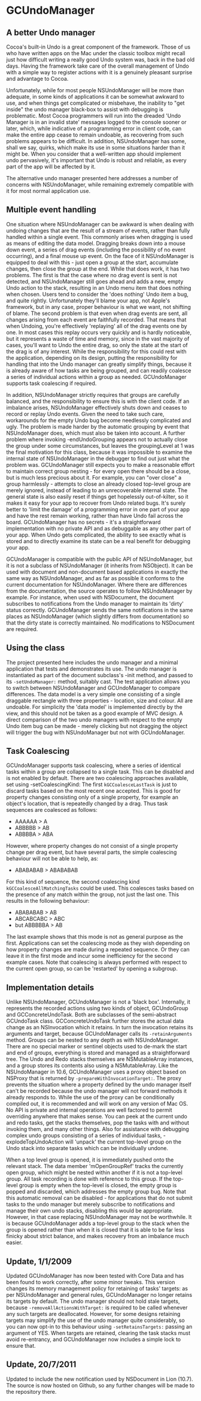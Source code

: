 GCUndoManager
=============

## A better Undo manager

Cocoa's built-in Undo is a great component of the framework. Those of us
who have written apps on the Mac under the classic toolbox might recall
just how difficult writing a really good Undo system was, back in the
bad old days. Having the framework take care of the overall management
of Undo with a simple way to register actions with it is a genuinely
pleasant surprise and advantage to Cocoa.

Unfortunately, while for most people NSUndoManager will be more than
adequate, in some kinds of applications it can be somewhat awkward to
use, and when things get complicated or misbehave, the inability to "get
inside" the undo manager black-box to assist with debugging is
problematic. Most Cocoa programmers will run into the dreaded 'Undo
Manager is in an invalid state' messages logged to the console sooner or
later, which, while indicative of a programming error in client code,
can make the entire app cease to remain undoable, as recovering from
such problems appears to be difficult. In addition, NSUndoManager has
some, shall we say, quirks, which make its use in some situations harder
than it might be. When you consider that a well-written app should
implement undo pervasively, it's important that Undo is robust and
reliable, as every part of the app will be affected by it.

The alternative undo manager presented here addresses a number of
concerns with NSUndoManager, while remaining extremely compatible with
it for most normal application use.

## Multiple event handling

One situation where NSUndoManager can be awkward is when dealing with
undoing changes that are the result of a stream of events, rather than
fully handled within a single event. This commonly arises when dragging
is used as means of editing the data model. Dragging breaks down into a
mouse down event, a series of drag events (including the possibility of
no event occurring), and a final mouse up event. On the face of it
NSUndoManager is equipped to deal with this - just open a group at the
start, accumulate changes, then close the group at the end. While that
does work, it has two problems. The first is that the case where no drag
event is sent is not detected, and NSUndoManager still goes ahead and
adds a new, empty Undo action to the stack, resulting in an Undo menu
item that does nothing when chosen. Users tend to consider the 'does
nothing' Undo item a bug, and quite rightly. Unfortunately they'll blame
your app, not Apple's framework, but in any case, proper behaviour is
what we want, not shifting of blame. The second problem is that even
when drag events are sent, all changes arising from each event are
faithfully recorded. That means that when Undoing, you're effectively
'replaying' all of the drag events one by one. In most cases this replay
occurs very quickly and is hardly noticeable, but it represents a waste
of time and memory, since in the vast majority of cases, you'll want to
Undo the entire drag, so only the state at the start of the drag is of
any interest. While the responsibility for this could rest with the
application, depending on its design, putting the responsibility for
handling that into the Undo manager can greatly simplify things, because
it is already aware of how tasks are being grouped, and can readily
coalesce a series of individual actions within a group as needed.
GCUndoManager supports task coalescing if required.

In addition, NSUndoManager strictly requires that groups are carefully
balanced, and the responsibility to ensure this is with the client code.
If an imbalance arises, NSUndoManager effectively shuts down and ceases
to record or replay Undo events. Given the need to take such care,
workarounds for the empty Undo bug become needlessly complicated and
ugly. The problem is made harder by the automatic grouping by event that
NSUndoManager does, which must also be taken into account. A further
problem where invoking -endUndoGrouping appears not to actually close
the group under some circumstances, but leaves the groupingLevel at 1
was the final motivation for this class, because it was impossible to
examine the internal state of NSUndoManager in the debugger to find out
just what the problem was. GCUndoManager still expects you to make a
reasonable effort to maintain correct group nesting - for every open
there should be a close, but is much less precious about it. For
example, you can "over close" a group harmlessly - attempts to close an
already closed top-level group are merely ignored, instead of leading to
an unrecoverable internal state. The general state is also easily reset
if things get hopelessly out-of-kilter, so it makes it easy for your app
to recover from Undo related bugs. It's surely better to 'limit the
damage' of a programming error in one part of your app and have the rest
remain working, rather than have Undo fail across the board.
GCUndoManager has no secrets - it's a straightforward implementation
with no private API and as debuggable as any other part of your app.
When Undo gets complicated, the ability to see exactly what is stored
and to directly examine its state can be a real benefit for debugging
your app.

GCUndoManager is compatible with the public API of NSUndoManager, but it
is not a subclass of NSUndoManager (it inherits from NSObject). It can
be used with document and non-document based applications in exactly the
same way as NSUndoManager, and as far as possible it conforms to the
current documentation for NSUndoManager. Where there are differences
from the documentation, the source operates to follow NSUndoManager by
example. For instance, when used with NSDocument, the document
subscribes to notifications from the Undo manager to maintain its
'dirty' status correctly. GCUndoManager sends the same notifications in
the same places as NSUndoManager (which slightly differs from
documentation) so that the dirty state is correctly maintained. No
modifications to NSDocument are required.

## Using the class

The project presented here includes the undo manager and a minimal
application that tests and demonstrates its use. The undo manager is
instantiated as part of the document subclass's -init method, and passed
to its `-setUndoManager:` method, suitably cast. The test application
allows you to switch between NSUndoManager and GCUndoManager to compare
differences. The data model is a very simple one consisting of a single
draggable rectangle with three properties - location, size and colour.
All are undoable. For simplicity the 'data model' is implemented
directly by the view, and this should not be taken as a good example of
MVC design. A direct comparison of the two undo managers with respect to
the empty Undo item bug can be made - merely clicking but not dragging
the object will trigger the bug with NSUndoManager but not with
GCUndoManager.

## Task Coalescing

GCUndoManager supports task coalescing, where a series of identical
tasks within a group are collapsed to a single task. This can be
disabled and is not enabled by default. There are two coalescing
approaches available, set using -setCoalescingKind: The first
`kGCCoalesceLastTask` is just to discard tasks based on the most recent
one accepted. This is good for property changes consisting only of a
single property, for example an object's location, that is repeatedly
changed by a drag. Thus task sequences are coalesced as follows:

-   AAAAAA \> A
-   ABBBBB \> AB
-   ABBBBA \> ABA

However, where property changes do not consist of a single property
change per drag event, but have several parts, the simple coalescing
behaviour will not be able to help, as:

-   ABABABAB \> ABABABAB

For this kind of sequence, the second coalescing kind
`kGCCoalesceAllMatchingTasks` could be used. This coalesces tasks based on
the presence of any match within the group, not just the last one. This
results in the following behaviour:

-   ABABABAB \> AB
-   ABCABCABC \> ABC
-   but ABBBBBA \> AB

The last example shows that this mode is not as general purpose as the
first. Applications can set the coalescing mode as they wish depending
on how property changes are made during a repeated sequence. Or they can
leave it in the first mode and incur some inefficiency for the second
example cases. Note that coalescing is always performed with respect to
the current open group, so can be 'restarted' by opening a subgroup.

## Implementation details

Unlike NSUndoManager, GCUndoManager is not a 'black box'. Internally, it
represents the recorded actions using two kinds of object, GCUndoGroup
and GCConcreteUndoTask. Both are subclasses of the semi-abstract
GCUndoTask class. GCConcreteUndoTask further stores the actual data
change as an NSInvocation which it retains. In turn the invocation
retains its arguments and target, because GCUndoManager calls its 
`-retainArguments` method. Groups can be nested to any depth as
with NSUndoManager. There are no special marker or sentinel objects used
to de-mark the start and end of groups, everything is stored and managed
as a straightforward tree. The Undo and Redo stacks themselves are
NSMutableArray instances, and a group stores its contents also using a
NSMutableArray. Like the NSUndoManager in 10.6, GCUndoManager uses a
proxy object based on NSProxy that is returned by
`-prepareWithInvocationTarget:`. The proxy prevents the situation where a
property defined by the undo manager itself can't be recorded because
the undo manager will not forward methods it already responds to. While
the use of the proxy can be conditionally compiled out, it is
recommended and will work on any version of Mac OS. No API is private
and internal operations are well factored to permit overriding anywhere
that makes sense. You can peek at the current undo and redo tasks, get
the stacks themselves, pop the tasks with and without invoking them, and
many other things. Also for assistance with debugging complex undo
groups consisting of a series of individual tasks, -explodeTopUndoAction
will 'unpack' the current top-level group on the Undo stack into
separate tasks which can be individually undone.

When a top level group is opened, it is immediately pushed onto the
relevant stack. The data member 'mOpenGroupRef' tracks the currently
open group, which might be nested within another if it is not a
top-level group. All task recording is done with reference to this
group. If the top-level group is empty when the top-level is closed, the
empty group is popped and discarded, which addresses the empty group
bug. Note that this automatic removal can be disabled - for applications
that do not submit tasks to the undo manager but merely subscribe to
notifications and manage their own undo stacks, disabling this would be
appropriate. However, in that case replacing NSUndoManager may not be
worthwhile. It is because GCUndoManager adds a top-level group to the
stack when the group is opened rather than when it is closed that it is
able to be far less finicky about strict balance, and makes recovery
from an imbalance much easier.

## Update, 1/1/2009

Updated GCUndoManager has now been tested with Core Data and has been
found to work correctly, after some minor tweaks. This version changes
its memory management policy for retaining of tasks' targets: as per
NSUndoManager and general rules, GCUndoManager no longer retains its
targets by default. The undo manager should not hold stale targets,
because `-removeAllActionsWithTarget:` is required to be called whenever
any such targets are deallocated. However, for some designs retaining
targets may simplify the use of the undo manager quite considerably, so
you can now opt-in to this behaviour using `-setRetainsTargets:` passing an
argument of YES. When targets are retained, clearing the task stacks
must avoid re-entrancy, and GCUndoManager now includes a simple lock to
ensure that.

## Update, 20/7/2011

Updated to include the new notification used by NSDocument in Lion
(10.7). The source is now hosted on Github, so any further changes will
be made to the repository there.
